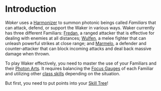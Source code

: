# Introduction

_Waker_ uses a [Harmonizer](#harmonizers) to summon photonic beings called _Familiars_ that can attack, defend, or support the Waker in various ways.
Waker currently has three different Familiars: 
[Fredan](#fredran), a ranged attacker that is effective for dealing with enemies at all distances; 
[Wulfen](#wulfen), a melee fighter that can unleash powerful strikes at close range; 
and [Marmelo](#marmelo), a defender and counter-attacker that can block incoming attacks and deal back massive damage when thrown. 

To play Waker effectively, you need to master the use of your Familiars and their [Photon Arts](#photon-arts). 
It requires balancing the [Focus Gauges](#harmonizer-focus) of each Familiar and utilizing other [class skills](#core-skills) depending on the situation.

But first, you need to put points into your [Skill Tree](#skill-tree)!
